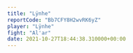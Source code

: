 ```yaml
---
title: "Lÿnhe"
reportCode: "Bb7CFY8H2wvRK6yZ"
player: "Lÿnhe"
fight: "Al'ar"
date: 2021-10-27T18:44:38.310000+00:00
---
```

